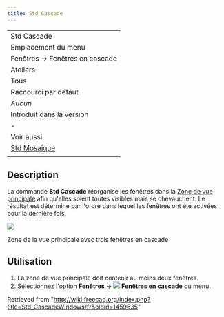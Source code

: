 ```yaml
---
title: Std Cascade
---
```

|  |
| --- |
| Std Cascade |
| Emplacement du menu |
| Fenêtres → Fenêtres en cascade |
| Ateliers |
| Tous |
| Raccourci par défaut |
| *Aucun* |
| Introduit dans la version |
| - |
| Voir aussi |
| [Std Mosaïque](/Std_TileWindows/fr "Std TileWindows/fr") |
|  |

## Description

La commande **Std Cascade** réorganise les fenêtres dans la [Zone de vue principale](/Main_view_area/fr "Main view area/fr") afin qu'elles soient toutes visibles mais se chevauchent. Le résultat est déterminé par l'ordre dans lequel les fenêtres ont été activées pour la dernière fois.

![](/images/Std_CascadeWindows_example.png)

Zone de la vue principale avec trois fenêtres en cascade

## Utilisation

1. La zone de vue principale doit contenir au moins deux fenêtres.
2. Sélectionnez l'option **Fenêtres → ![](/images/Std_CascadeWindows.svg) Fenêtres en cascade** du menu.

Retrieved from "<http://wiki.freecad.org/index.php?title=Std_CascadeWindows/fr&oldid=1459635>"